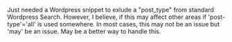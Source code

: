 Just needed a Wordpress snippet to exlude a "post_type" from standard Wordpress Search. However, I believe, if this may affect other areas if 'post-type'='all' is used somewhere. In most cases, this may not be an issue but 'may' be an issue. May be a better way to handle this. 

